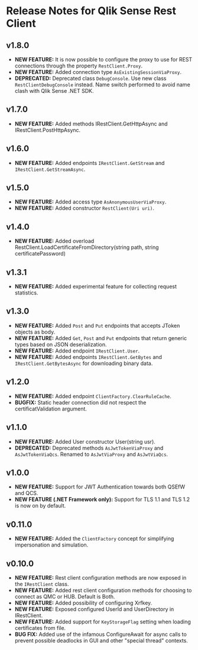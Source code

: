 # Release Notes for Qlik Sense Rest Client

## v1.8.0

* **NEW FEATURE:** It is now possible to configure the proxy to use for REST connections through the property `RestClient.Proxy`.
* **NEW FEATURE:** Added connection type `AsExistingSessionViaProxy`.
* **DEPRECATED:** Deprecated class `DebugConsole`. Use new class `RestClientDebugConsole` instead. Name switch performed to avoid name clash with Qlik Sense .NET SDK.

## v1.7.0

* **NEW FEATURE:** Added methods IRestClient.GetHttpAsync and IRestClient.PostHttpAsync.

## v1.6.0

* **NEW FEATURE:** Added endpoints `IRestClient.GetStream` and `IRestClient.GetStreamAsync`.

## v1.5.0

* **NEW FEATURE:** Added access type `AsAnonymousUserViaProxy`.
* **NEW FEATURE:** Added constructor `RestClient(Uri uri)`.

## v1.4.0

* **NEW FEATURE:** Added overload RestClient.LoadCertificateFromDirectory(string path, string certificatePassword)

## v1.3.1

* **NEW FEATURE:** Added experimental feature for collecting request statistics.

## v1.3.0

* **NEW FEATURE:** Added `Post` and `Put` endpoints that accepts JToken objects as body.
* **NEW FEATURE:** Added `Get`, `Post` and `Put` endpoints that return generic types based on JSON deserialization.
* **NEW FEATURE:** Added endpoint `IRestClient.User`.
* **NEW FEATURE:** Added endpoints `IRestClient.GetBytes` and `IRestClient.GetBytesAsync` for downloading binary data.

## v1.2.0

* **NEW FEATURE:** Added endpoint `ClientFactory.ClearRuleCache`.
* **BUGFIX:** Static header connection did not respect the certificatValidation argument.

## v1.1.0

* **NEW FEATURE:** Added User constructor User(string usr).
* **DEPRECATED:** Deprecated methods `AsJwtTokenViaProxy` and `AsJwtTokenViaQcs`. Renamed to `AsJwtViaProxy` and `AsJwtViaQcs`.

## v1.0.0

* **NEW FEATURE:** Support for JWT Authentication towards both QSEfW and QCS.
* **NEW FEATURE (.NET Framework only):** Support for TLS 1.1 and TLS 1.2 is now on by default.

## v0.11.0

* **NEW FEATURE:** Added the `ClientFactory` concept for simplifying impersonation and simulation.

## v0.10.0

* **NEW FEATURE:** Rest client configuration methods are now exposed in the `IRestClient` class.
* **NEW FEATURE:** Added rest client configuration methods for choosing to connect as QMC or HUB. Default is Both.
* **NEW FEATURE:** Added possibility of configuring Xrfkey.
* **NEW FEATURE:** Exposed configured UserId and UserDirectory in IRestClient.
* **NEW FEATURE:** Added support for `KeyStorageFlag` setting when loading certificates from file.
* **BUG FIX:** Added use of the infamous ConfigureAwait for async calls to prevent possible deadlocks in GUI and other "special thread" contexts.
